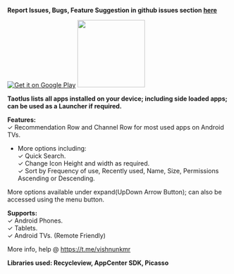 **Report Issues, Bugs, Feature Suggestion in github issues section [here](https://github.com/visnkmr/taotlus/issues)**

[![Get it on Google Play](https://play.google.com/intl/en_us/badges/images/badge_new.png)](https://play.google.com/store/apps/details?id=io.github.visnkmr.quicklaunch) [<img src="https://images-na.ssl-images-amazon.com/images/G/01/mobile-apps/devportal2/res/images/amazon-appstore-badge-english-white.png" data-canonical-src="" alt-text="" width="153" />](https://www.amazon.com/gp/mas/dl/android?p=io.github.visnkmr.quicklaunch)  
  
**Taotlus lists all apps installed on your device; including side loaded apps; can be used as a Launcher if required.**

**Features:**  
✓ Recommendation Row and Channel Row for most used apps on Android TVs.  
- More options including:  
✓ Quick Search.  
✓ Change Icon Height and width as required.  
✓ Sort by Frequency of use, Recently used, Name, Size, Permissions Ascending or Descending.  
  
More options available under expand(UpDown Arrow Button); can also be accessed using the menu button.  
  
**Supports:**  
✓ Android Phones.  
✓ Tablets.  
✓ Android TVs. (Remote Friendly)  
  
More info, help @ https://t.me/vishnunkmr  
  
**Libraries used: Recycleview, AppCenter SDK, Picasso**
